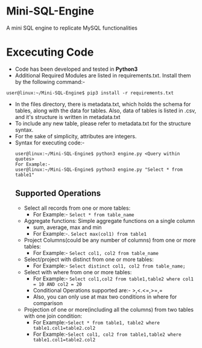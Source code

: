 # Mini-SQL-Engine
A mini SQL engine to replicate MySQL functionalities

# Excecuting Code
- Code has been developed and tested in **Python3**
- Additional Required Modules are listed in requirements.txt. Install them by the following command:-
```console
user@linux:~/Mini-SQL-Engine$ pip3 install -r requirements.txt
```
- In the files directory, there is metadata.txt, which holds the schema for tables, along with the data for tables. Also, data of tables is listed in <Table Name>.csv, and it's structure is written in metadata.txt
- To include any new table, please refer to metadata.txt for the structure syntax.
- For the sake of simplicity, attributes are integers.
- Syntax for executing code:-
```console
user@linux:~/Mini-SQL-Engine$ python3 engine.py <Query within quotes>
For Example:-
user@linux:~/Mini-SQL-Engine$ python3 engine.py "Select * from table1"
```

## Supported Operations
- Select all records from one or more tables:
	- For Example:- `Select * from table_name`
- Aggregate functions: Simple aggregate functions on a single column
	- sum, average, max and min
	- For Example:-. `Select max(col1) from table1`
- Project Columns(could be any number of columns) from one or more tables:
	- For Example:- `Select col1, col2 from table_name`
- Select/project with distinct from one or more tables:
	- For Example:- `Select distinct col1, col2 from table_name;`
- Select with where from one or more tables:
	- For Example:- `Select col1,col2 from table1,table2 where col1 = 10 AND col2 = 20`
	- Conditional Operations supported are:- >,<.<=,>=,=
	- Also, you can only use at max two conditions in where for comparison
- Projection of one or more(including all the columns) from two tables with one join condition:
	- For Example:-`Select * from table1, table2 where table1.col1=table2.col2`
	- For Example:-`Select col1, col2 from table1,table2 where table1.col1=table2.col2`
